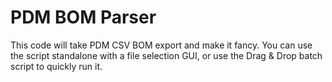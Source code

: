 # PDM BOM Parser
This code will take PDM CSV BOM export and make it fancy. You can use the script standalone with a file selection GUI, or use the Drag & Drop batch script to quickly run it. 
